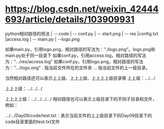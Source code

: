 # https://blog.csdn.net/weixin_42444693/article/details/103909931

python相对路径的用法
| -- code
     | -- conf.py
     | -- start.png
| -- res
	 |config.txt
	 |access.log
| -- main.py
| --logo.png


如果main.py，引用logo.png，相对路径的写法为："./logo.png"。logo.png和main.py处于同一目录下
如果conf.py，引用access.log，相对路径的写法为："…/res/access.log"
如果conf.py，引用logo.png，相对路径的写法为："…/logo.ong"
. 指当前文件所在的文件夹
… 指当前文件的上一级目录。

当然相对路径还可以表示上上级、上上上级、上上上上级目录等
上上级：…/…/

上上上级：…/…/…/

上上上上级：…/…/…/…/
相对路径也可以表示上级目录下的不同子目录和文件，例如：

…/…/Day09/code/test.txt：表示当前文件的上上级目录下的Day09目录下的code目录里面的test.txt文件